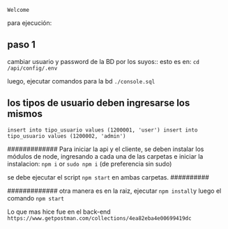`Welcome`

para ejecución:

## paso 1
cambiar usuario y password de la BD por los suyos::
esto es en:
`` cd /api/config/.env ``

luego, ejecutar comandos para la bd `./console.sql`
## los tipos de usuario deben ingresarse los mismos
`insert into tipo_usuario values (1200001, 'user')
insert into tipo_usuario values (1200002, 'admin')`

#############
Para iniciar la api y el cliente, 
se deben instalar los módulos de node, ingresando a cada una de las carpetas e
iniciar la instalacion: `npm i` or `sudo npm i` (de preferencia sin sudo)

se debe ejecutar el script `npm start` en ambas carpetas.
##########

#############
otra manera es en la raiz, ejecutar `npm install`y luego el comando `npm start`

Lo que mas hice fue en el back-end
`https://www.getpostman.com/collections/4ea82eba4e00699419dc`